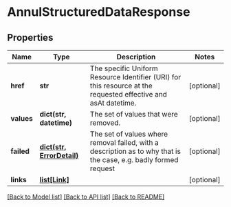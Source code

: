 # AnnulStructuredDataResponse

## Properties
Name | Type | Description | Notes
------------ | ------------- | ------------- | -------------
**href** | **str** | The specific Uniform Resource Identifier (URI) for this resource at the requested effective and asAt datetime. | [optional] 
**values** | **dict(str, datetime)** | The set of values that were removed. | [optional] 
**failed** | [**dict(str, ErrorDetail)**](ErrorDetail.md) | The set of values where removal failed, with a description as to why that is the case, e.g. badly formed request | [optional] 
**links** | [**list[Link]**](Link.md) |  | [optional] 

[[Back to Model list]](../README.md#documentation-for-models) [[Back to API list]](../README.md#documentation-for-api-endpoints) [[Back to README]](../README.md)


